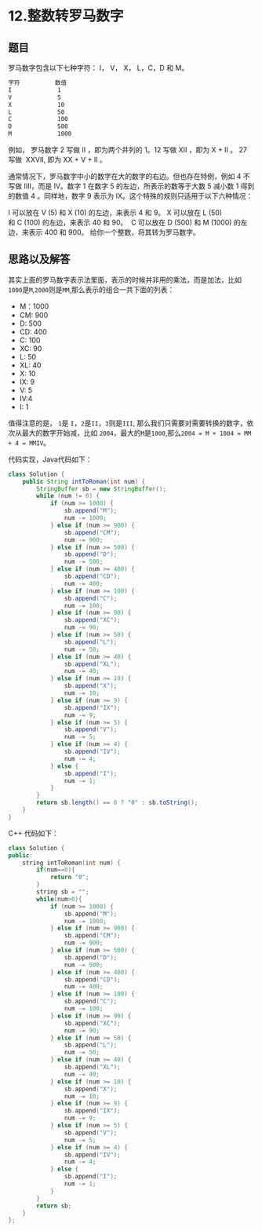 # 12.整数转罗马数字

## 题目
罗马数字包含以下七种字符： I， V， X， L，C，D 和 M。

```txt
字符          数值
I             1
V             5
X             10
L             50
C             100
D             500
M             1000

```
例如， 罗马数字 2 写做 II ，即为两个并列的 1。12 写做 XII ，即为 X + II 。 27 写做  XXVII, 即为 XX + V + II 。

通常情况下，罗马数字中小的数字在大的数字的右边。但也存在特例，例如 4 不写做 IIII，而是 IV。数字 1 在数字 5 的左边，所表示的数等于大数 5 减小数 1 得到的数值 4 。同样地，数字 9 表示为 IX。这个特殊的规则只适用于以下六种情况：

I 可以放在 V (5) 和 X (10) 的左边，来表示 4 和 9。
X 可以放在 L (50) 和 C (100) 的左边，来表示 40 和 90。 
C 可以放在 D (500) 和 M (1000) 的左边，来表示 400 和 900。
给你一个整数，将其转为罗马数字。

## 思路以及解答

其实上面的罗马数字表示法里面，表示的时候并非用的乘法，而是加法，比如`1000`是`M`,`2000`则是`MM`,那么表示的组合一共下面的列表：
- M：1000
- CM: 900                             
- D: 500
- CD: 400
- C: 100
- XC: 90
- L: 50
- XL: 40
- X: 10
- IX: 9
- V: 5
- IV:4
- I: 1

值得注意的是， `1`是 `I`，`2`是`II`，`3`则是`III`,  那么我们只需要对需要转换的数字，依次从最大的数字开始减，比如 `2004`，最大的`M`是`1000`,那么`2004 = M + 1004 = MM + 4 = MMIV`。

代码实现，Java代码如下：

```java
class Solution {
    public String intToRoman(int num) {
        StringBuffer sb = new StringBuffer();
        while (num != 0) {
            if (num >= 1000) {
                sb.append("M");
                num -= 1000;
            } else if (num >= 900) {
                sb.append("CM");
                num -= 900;
            } else if (num >= 500) {
                sb.append("D");
                num -= 500;
            } else if (num >= 400) {
                sb.append("CD");
                num -= 400;
            } else if (num >= 100) {
                sb.append("C");
                num -= 100;
            } else if (num >= 90) {
                sb.append("XC");
                num -= 90;
            } else if (num >= 50) {
                sb.append("L");
                num -= 50;
            } else if (num >= 40) {
                sb.append("XL");
                num -= 40;
            } else if (num >= 10) {
                sb.append("X");
                num -= 10;
            } else if (num >= 9) {
                sb.append("IX");
                num -= 9;
            } else if (num >= 5) {
                sb.append("V");
                num -= 5;
            } else if (num >= 4) {
                sb.append("IV");
                num -= 4;
            } else {
                sb.append("I");
                num -= 1;
            }
        }
        return sb.length() == 0 ? "0" : sb.toString();
    }
}
```

C++ 代码如下：

```C++
class Solution {
public:
    string intToRoman(int num) {
        if(num==0){
            return "0";
        }
        string sb = "";
        while(num>0){
            if (num >= 1000) {
                sb.append("M");
                num -= 1000;
            } else if (num >= 900) {
                sb.append("CM");
                num -= 900;
            } else if (num >= 500) {
                sb.append("D");
                num -= 500;
            } else if (num >= 400) {
                sb.append("CD");
                num -= 400;
            } else if (num >= 100) {
                sb.append("C");
                num -= 100;
            } else if (num >= 90) {
                sb.append("XC");
                num -= 90;
            } else if (num >= 50) {
                sb.append("L");
                num -= 50;
            } else if (num >= 40) {
                sb.append("XL");
                num -= 40;
            } else if (num >= 10) {
                sb.append("X");
                num -= 10;
            } else if (num >= 9) {
                sb.append("IX");
                num -= 9;
            } else if (num >= 5) {
                sb.append("V");
                num -= 5;
            } else if (num >= 4) {
                sb.append("IV");
                num -= 4;
            } else {
                sb.append("I");
                num -= 1;
            }
        }
        return sb;
    }
};
```

